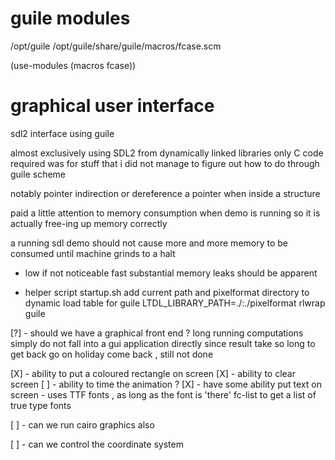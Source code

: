 # guile modules

/opt/guile
/opt/guile/share/guile/macros/fcase.scm

(use-modules (macros fcase))







# graphical user interface

sdl2 interface using guile

almost exclusively using SDL2 from dynamically linked libraries
only C code required was for stuff that i did not manage to figure out how to do through guile scheme

notably pointer indirection or dereference a pointer when inside a structure

paid a little attention to memory consumption when demo is running so it is actually free-ing up memory correctly

a running sdl demo should not cause more and more memory to be consumed until machine grinds to a halt
- low if not noticeable fast substantial memory leaks should be apparent

- helper script startup.sh
add current path and pixelformat directory to dynamic load table for guile LTDL_LIBRARY_PATH=./:./pixelformat rlwrap guile

[?] - should we have a graphical front end ?
      long running computations simply do not fall into a gui application directly since result take so long to get back
      go on holiday come back , still not done

[X] - ability to put a coloured rectangle on screen 
[X] - ability to clear screen
[ ] - ability to time the animation ?
[X] - have some ability put text on screen
    - uses TTF fonts , as long as the font is 'there'
    fc-list to get a list of true type fonts

[ ] - can we run cairo graphics also

[ ] - can we control the coordinate system


